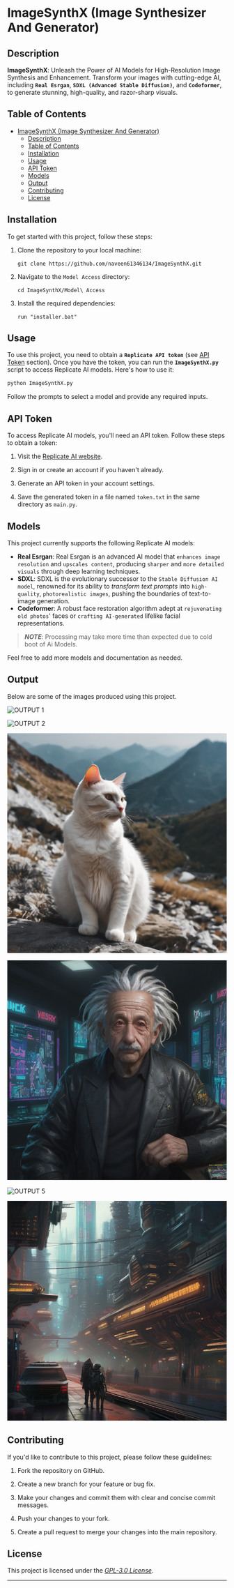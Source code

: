 # ImageSynthX (Image Synthesizer And Generator)

## Description

**ImageSynthX**: Unleash the Power of AI Models for High-Resolution Image Synthesis and Enhancement. Transform your images with cutting-edge AI, including **`Real Esrgan`**, **`SDXL (Advanced Stable Diffusion)`**, and **`Codeformer`**, to generate stunning, high-quality, and razor-sharp visuals.

## Table of Contents

- [ImageSynthX (Image Synthesizer And Generator)](#imagesynthx-image-synthesizer-and-generator)
  - [Description](#description)
  - [Table of Contents](#table-of-contents)
  - [Installation](#installation)
  - [Usage](#usage)
  - [API Token](#api-token)
  - [Models](#models)
  - [Output](#output)
  - [Contributing](#contributing)
  - [License](#license)

## Installation

To get started with this project, follow these steps:

1. Clone the repository to your local machine:

   ```
   git clone https://github.com/naveen61346134/ImageSynthX.git
   ```

2. Navigate to the `Model Access` directory:

   ```
   cd ImageSynthX/Model\ Access
   ```

3. Install the required dependencies:

   ```
   run "installer.bat"
   ```

## Usage

To use this project, you need to obtain a **`Replicate API token`** (see [API Token](#api-token) section). Once you have the token, you can run the **`ImageSynthX.py`** script to access Replicate AI models. Here's how to use it:

```python
python ImageSynthX.py
```

Follow the prompts to select a model and provide any required inputs.

## API Token

To access Replicate AI models, you'll need an API token. Follow these steps to obtain a token:

1. Visit the [Replicate AI website](https://www.replicate.ai/).

2. Sign in or create an account if you haven't already.

3. Generate an API token in your account settings.

4. Save the generated token in a file named `token.txt` in the same directory as `main.py`.

## Models

This project currently supports the following Replicate AI models:

- **Real Esrgan**: Real Esrgan is an advanced AI model that `enhances image resolution` and `upscales content`, producing `sharper` and `more detailed visuals` through deep learning techniques.
- **SDXL**: SDXL is the evolutionary successor to the `Stable Diffusion AI model`, renowned for its ability to *transform text prompts* into `high-quality`, `photorealistic images`, pushing the boundaries of text-to-image generation.
- **Codeformer**: A robust face restoration algorithm adept at `rejuvenating old photos`' faces or `crafting AI-generated` lifelike facial representations.

  
> ***NOTE***: Processing may take more time than expected due to cold boot of Ai Models.

Feel free to add more models and documentation as needed.

## Output
Below are some of the images produced using this project.  

![OUTPUT 1](https://github.com/naveen61346134/ImageSynthX-Outputs/blob/main/repl2%20(1).png)

![OUTPUT 2](https://github.com/naveen61346134/ImageSynthX-Outputs/blob/main/repl2%20(2).png)

![OUTPUT 3](https://github.com/naveen61346134/ImageSynthX-Outputs/blob/main/cat.jpeg)

![OUTPUT 4](https://github.com/naveen61346134/ImageSynthX-Outputs/blob/main/cyberpunk-albert.png)

![OUTPUT 5](https://github.com/naveen61346134/ImageSynthX-Outputs/blob/main/cyber4k.png)

![OUTPUT 6](https://github.com/naveen61346134/ImageSynthX-Outputs/blob/main/cyber-punk-city.jpeg)

## Contributing

If you'd like to contribute to this project, please follow these guidelines:

1. Fork the repository on GitHub.

2. Create a new branch for your feature or bug fix.

3. Make your changes and commit them with clear and concise commit messages.

4. Push your changes to your fork.

5. Create a pull request to merge your changes into the main repository.

## License

This project is licensed under the [*GPL-3.0 License*](LICENSE).

---
